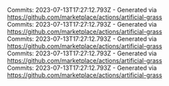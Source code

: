 Commits: 2023-07-13T17:27:12.793Z - Generated via https://github.com/marketplace/actions/artificial-grass
<br>
Commits: 2023-07-13T17:27:12.793Z - Generated via https://github.com/marketplace/actions/artificial-grass
<br>
Commits: 2023-07-13T17:27:12.793Z - Generated via https://github.com/marketplace/actions/artificial-grass
<br>
Commits: 2023-07-13T17:27:12.793Z - Generated via https://github.com/marketplace/actions/artificial-grass
<br>
Commits: 2023-07-13T17:27:12.793Z - Generated via https://github.com/marketplace/actions/artificial-grass
<br>
